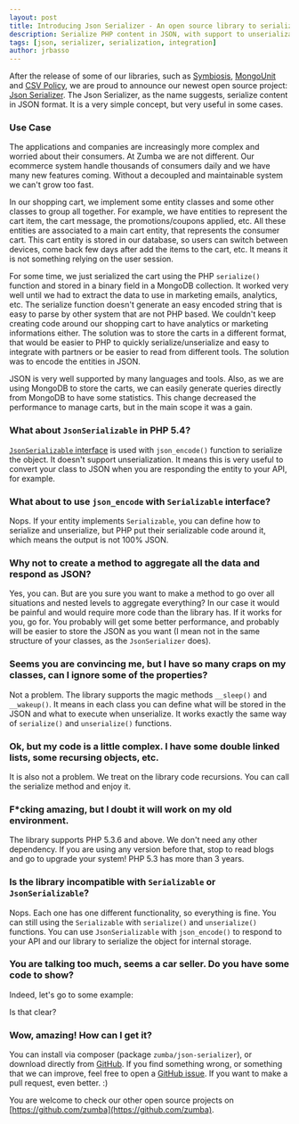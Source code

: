 ```yaml
---
layout: post
title: Introducing Json Serializer - An open source library to serialize to JSON
description: Serialize PHP content in JSON, with support to unserialization, even for objects.
tags: [json, serializer, serialization, integration]
author: jrbasso
---
```


After the release of some of our libraries, such as [Symbiosis](https://github.com/zumba/symbiosis),
[MongoUnit](https://github.com/zumba/mongounit) and [CSV Policy](https://github.com/zumba/csv-policy),
we are proud to announce our newest open source project: [Json Serializer](https://github.com/zumba/json-serializer).
The Json Serializer, as the name suggests, serialize content in JSON format. It is a very simple concept, but very
useful in some cases.

### Use Case

The applications and companies are increasingly more complex and worried about their consumers. At Zumba we are not
different. Our ecommerce system handle thousands of consumers daily and we have many new features coming. Without
a decoupled and maintainable system we can't grow too fast.

In our shopping cart, we implement some entity classes and some other classes to group all together. For example,
we have entities to represent the cart item, the cart message, the promotions/coupons applied, etc. All these entities
are associated to a main cart entity, that represents the consumer cart. This cart entity is stored in our database,
so users can switch between devices, come back few days after add the items to the cart, etc. It means it is not something
relying on the user session.

For some time, we just serialized the cart using the PHP `serialize()` function and stored in a binary field in
a MongoDB collection. It worked very well until we had to extract the data to use in marketing emails, analytics, etc.
The serialize function doesn't generate an easy encoded string that is easy to parse by other system that are not PHP
based. We couldn't keep creating code around our shopping cart to have analytics or marketing informations either. The
solution was to store the carts in a different format, that would be easier to PHP to quickly serialize/unserialize and
easy to integrate with partners or be easier to read from different tools. The solution was to encode the entities in
JSON.

JSON is very well supported by many languages and tools. Also, as we are using MongoDB to store the carts, we can easily
generate queries directly from MongoDB to have some statistics. This change decreased the performance to manage carts,
but in the main scope it was a gain.

### What about `JsonSerializable` in PHP 5.4?

[`JsonSerializable` interface](http://php.net/JsonSerializable) is used with `json_encode()` function to serialize the
object. It doesn't support unserialization. It means this is very useful to convert your class to JSON when you are
responding the entity to your API, for example.

### What about to use `json_encode` with `Serializable` interface?

Nops. If your entity implements `Serializable`, you can define how to serialize and unserialize, but PHP put their
serializable code around it, which means the output is not 100% JSON.

### Why not to create a method to aggregate all the data and respond as JSON?

Yes, you can. But are you sure you want to make a method to go over all situations and nested levels to aggregate
everything? In our case it would be painful and would require more code than the library has. If it works for you,
go for. You probably will get some better performance, and probably will be easier to store the JSON as you want
(I mean not in the same structure of your classes, as the `JsonSerializer` does).

### Seems you are convincing me, but I have so many craps on my classes, can I ignore some of the properties?

Not a problem. The library supports the magic methods `__sleep()` and `__wakeup()`. It means in each class you can
define what will be stored in the JSON and what to execute when unserialize. It works exactly the same way of
`serialize()` and `unserialize()` functions.

### Ok, but my code is a little complex. I have some double linked lists, some recursing objects, etc.

It is also not a problem. We treat on the library code recursions. You can call the serialize method and enjoy it.

### F*cking amazing, but I doubt it will work on my old environment.

The library supports PHP 5.3.6 and above. We don't need any other dependency. If you are using any version before
that, stop to read blogs and go to upgrade your system! PHP 5.3 has more than 3 years.

### Is the library incompatible with `Serializable` or `JsonSerializable`?

Nops. Each one has one different functionality, so everything is fine. You can still using the `Serializable` with
`serialize()` and `unserialize()` functions. You can use `JsonSerializable` with `json_encode()` to respond to your
API and our library to serialize the object for internal storage.

### You are talking too much, seems a car seller. Do you have some code to show?

Indeed, let's go to some example:

<script src="https://gist.github.com/jrbasso/e0801a89bacad0262189.js?file=json_serializer.php"> </script>

Is that clear?

### Wow, amazing! How can I get it?

You can install via composer (package `zumba/json-serializer`), or download directly from [GitHub](https://github.com/zumba/json-serializer).
If you find something wrong, or something that we can improve, feel free to open a [GitHub issue](https://github.com/zumba/json-serializer/issues).
If you want to make a pull request, even better. :)

You are welcome to check our other open source projects on [https://github.com/zumba](https://github.com/zumba).
